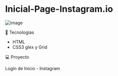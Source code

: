 # Inicial-Page-Instagram.io

![image](https://user-images.githubusercontent.com/63380921/163737489-aaee6ebc-4d43-4eff-9b94-5260e51846a6.png)

🚀 Tecnologias

- HTML
- CSS3 glex y Grid

💻 Proyecto

Login de Inicio - Instagram
